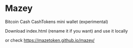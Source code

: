 # Mazey

Bitcoin Cash CashTokens mini wallet (experimental)

Download index.html (rename it if you want) and use it locally

or check https://mazetoken.github.io/mazey/